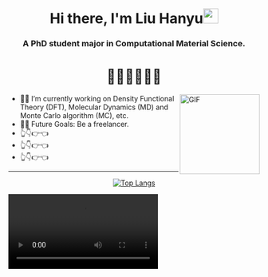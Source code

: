 <h1 align="center">Hi there, I'm Liu Hanyu<img width="30px" src="https://raw.githubusercontent.com/iampavangandhi/iampavangandhi/master/gifs/Hi.gif"></h1>
<h3 font-size="20" align="center">A PhD student major in Computational Material Science.</h3>
<h1 align="center">🚀💥🚀💥🚀💥</h1>

<img align="right" alt="GIF" height="160px" src="https://s1.aigei.com/src/img/gif/db/db7a6eb9699c45ffae8595582612ed32.gif?e=1735488000&token=P7S2Xpzfz11vAkASLTkfHN7Fw-oOZBecqeJaxypL:651-qDcerdNDrIA1QLzvmeLm-AM="/>

- 👨‍💻 I’m currently working on Density Functional Theory (DFT), Molecular Dynamics (MD) and Monte Carlo algorithm (MC), etc.
- 💪🏼 Future Goals: Be a freelancer.
- 👆👇👉👈
- 👆👇👉👈
- 👆👇👉👈

---

<div align="center">
  
[![Top Langs](https://github-readme-stats.vercel.app/api/top-langs/?username=lhycms&layout=compact&hide=Jupyter%20Notebook&theme=radical)](https://github.com/anuraghazra/github-readme-stats)

</div>

<video src="[https://twitter.com/i/status/1704296800427876801](https://github.com/lhycms/lhycms/blob/main/videos/111.mp4)"> </video>
